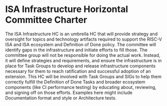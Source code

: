 # ISA Infrastructure Horizontal Committee Charter

The ISA Infrastructure HC is an umbrella HC that will provide strategy and oversight for topics and technology artifacts required to support the RISC-V ISA and ISA ecosystem and Definition of Done policy. The committee will identify gaps in the infrastructure and initiate efforts to fill those. The committee group will not be responsible for doing the actual work. Instead, it will define strategies and requirements, and ensure the infrastructure is in place for Task Groups to develop and release infrastructure components necessary for them to reach ratification and successful adoption of an extension. This HC will be involved with Task Groups and SIGs to help them correctly fulfill the Definition of Done Tasks and broader ecosystem components (like CI performance testing) by educating about, reviewing, and signing off on those efforts. Examples here might include Documentation format and style or Architecture tests.
